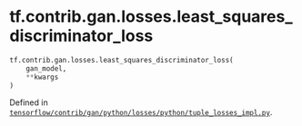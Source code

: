 <div itemscope itemtype="http://developers.google.com/ReferenceObject">
<meta itemprop="name" content="tf.contrib.gan.losses.least_squares_discriminator_loss" />
</div>

# tf.contrib.gan.losses.least_squares_discriminator_loss

``` python
tf.contrib.gan.losses.least_squares_discriminator_loss(
    gan_model,
    **kwargs
)
```



Defined in [`tensorflow/contrib/gan/python/losses/python/tuple_losses_impl.py`](https://www.tensorflow.org/code/tensorflow/contrib/gan/python/losses/python/tuple_losses_impl.py).

